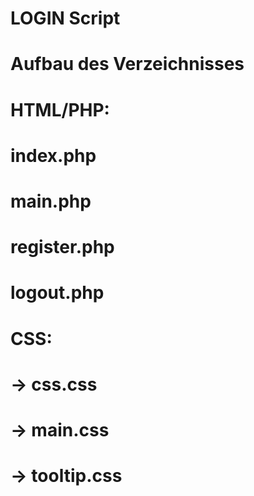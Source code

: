 # LOGIN Script
# Aufbau des Verzeichnisses
#   HTML/PHP:
#   index.php
#   main.php
#   register.php
#   logout.php
#   CSS:
#     -> css.css
#     -> main.css
#     -> tooltip.css
